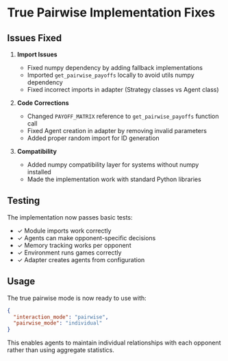 # True Pairwise Implementation Fixes

## Issues Fixed

1. **Import Issues**
   - Fixed numpy dependency by adding fallback implementations
   - Imported `get_pairwise_payoffs` locally to avoid utils numpy dependency
   - Fixed incorrect imports in adapter (Strategy classes vs Agent class)

2. **Code Corrections**
   - Changed `PAYOFF_MATRIX` reference to `get_pairwise_payoffs` function call
   - Fixed Agent creation in adapter by removing invalid parameters
   - Added proper random import for ID generation

3. **Compatibility**
   - Added numpy compatibility layer for systems without numpy installed
   - Made the implementation work with standard Python libraries

## Testing

The implementation now passes basic tests:
- ✓ Module imports work correctly
- ✓ Agents can make opponent-specific decisions
- ✓ Memory tracking works per opponent
- ✓ Environment runs games correctly
- ✓ Adapter creates agents from configuration

## Usage

The true pairwise mode is now ready to use with:

```json
{
  "interaction_mode": "pairwise",
  "pairwise_mode": "individual"
}
```

This enables agents to maintain individual relationships with each opponent rather than using aggregate statistics.